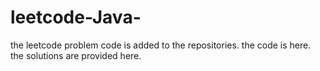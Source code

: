 # leetcode-Java-
the leetcode problem code is added to the repositories.
the code is here.
the solutions are provided here.










